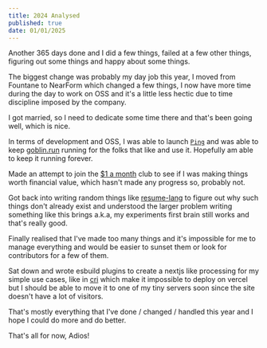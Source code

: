 ```yaml
---
title: 2024 Analysed
published: true
date: 01/01/2025
---
```


Another 365 days done and I did a few things, failed at a few other things, figuring out some things and happy about some things. 

The biggest change was probably my day job this year, I moved from Fountane to NearForm which changed a few things, I now have more time during the day to work on OSS and it's a little less hectic due to time discipline imposed by the company. 

I got married, so I need to dedicate some time there and that's been going well, which is nice. 

In terms of development and OSS, I was able to launch [`Ping`](https://ping.tinytown.studio) and was able to keep [goblin.run](https://goblin.run) running for the folks that like and use it. Hopefully am able to keep it running forever.

Made an attempt to join the [$1 a month](https://reaper.is/supporters) club to see if I was making things worth financial value, which hasn't made any progress so, probably not.

Got back into writing random things like [resume-lang](https://github.com/barelyhuman/resume-lang/) to figure out why such things don't already exist and understood the larger problem writing something like this brings a.k.a, my experiments first brain still works and that's really good. 

Finally realised that I've made too many things and it's impossible for me to manage everything and would be easier to sunset them or look for contributors for a few of them. 

Sat down and wrote esbuild plugins to create a nextjs like processing for my simple use cases, like in [cri](https://github.com/barelyhuman/custom-rom-index/pull/9) which make it impossible to deploy on vercel but I should be able to move it to one of my tiny servers soon since the site doesn't have a lot of visitors. 

That's mostly everything that I've done / changed / handled this year and I hope I could do more and do better. 

That's all for now, 
Adios! 

